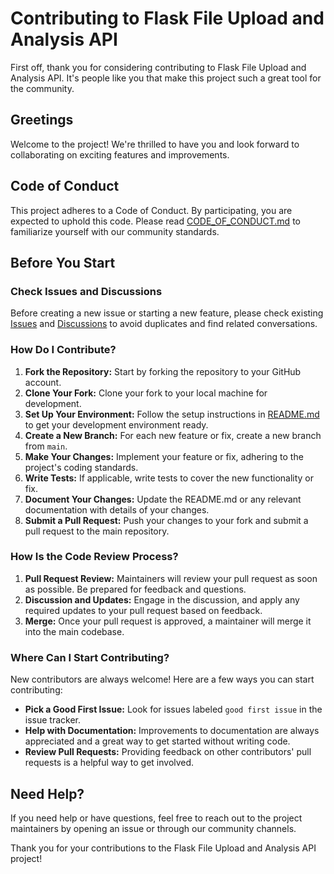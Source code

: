 # Contributing to Flask File Upload and Analysis API

First off, thank you for considering contributing to Flask File Upload and Analysis API. It's people like you that make this project such a great tool for the community.

## Greetings

Welcome to the project! We're thrilled to have you and look forward to collaborating on exciting features and improvements.

## Code of Conduct

This project adheres to a Code of Conduct. By participating, you are expected to uphold this code. Please read [CODE_OF_CONDUCT.md](CODE_OF_CONDUCT.md) to familiarize yourself with our community standards.

## Before You Start

### Check Issues and Discussions

Before creating a new issue or starting a new feature, please check existing [Issues](https://github.com/yourrepository/flask-file-upload-and-analysis/issues) and [Discussions](https://github.com/yourrepository/flask-file-upload-and-analysis/discussions) to avoid duplicates and find related conversations.

### How Do I Contribute?

1. **Fork the Repository:** Start by forking the repository to your GitHub account.
2. **Clone Your Fork:** Clone your fork to your local machine for development.
3. **Set Up Your Environment:** Follow the setup instructions in [README.md](README.md) to get your development environment ready.
4. **Create a New Branch:** For each new feature or fix, create a new branch from `main`.
5. **Make Your Changes:** Implement your feature or fix, adhering to the project's coding standards.
6. **Write Tests:** If applicable, write tests to cover the new functionality or fix.
7. **Document Your Changes:** Update the README.md or any relevant documentation with details of your changes.
8. **Submit a Pull Request:** Push your changes to your fork and submit a pull request to the main repository.

### How Is the Code Review Process?

1. **Pull Request Review:** Maintainers will review your pull request as soon as possible. Be prepared for feedback and questions.
2. **Discussion and Updates:** Engage in the discussion, and apply any required updates to your pull request based on feedback.
3. **Merge:** Once your pull request is approved, a maintainer will merge it into the main codebase.

### Where Can I Start Contributing?

New contributors are always welcome! Here are a few ways you can start contributing:

- **Pick a Good First Issue:** Look for issues labeled `good first issue` in the issue tracker.
- **Help with Documentation:** Improvements to documentation are always appreciated and a great way to get started without writing code.
- **Review Pull Requests:** Providing feedback on other contributors' pull requests is a helpful way to get involved.

## Need Help?

If you need help or have questions, feel free to reach out to the project maintainers by opening an issue or through our community channels.

Thank you for your contributions to the Flask File Upload and Analysis API project!
